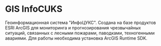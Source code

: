 # GIS InfoCUKS
Геоинформационная система "ИнфоЦУКС". 
Создана на базе продуктов ESRI ArcGIS для мониторинга и прогнозирования чрезвычайных ситуаций, 
связанных с лесными пожарами, паводками, техногенными авариями. Для работы необходима
установка ArcGIS Runtime SDK.
